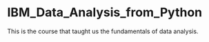 # IBM_Data_Analysis_from_Python
This is the course that taught us the fundamentals of data analysis.
